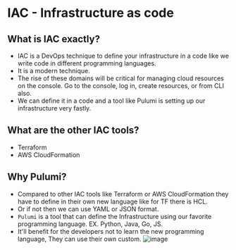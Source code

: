 # IAC - Infrastructure as code

## What is IAC exactly?
- IAC is a DevOps technique to define your infrastructure in a code like we write code in different programming languages.
- It is a modern technique.
- The rise of these domains will be critical for managing cloud resources on the console. Go to the console, log in, create resources, or from CLI also.
- We can define it in a code and a tool like Pulumi is setting up our infrastructure very fastly.

## What are the other IAC tools?
- Terraform
- AWS CloudFormation

## Why Pulumi?
- Compared to other IAC tools like Terraform or AWS CloudFormation they have to define in their own new language like for TF there is HCL.
- Or if not then we can use YAML or JSON format.
- `Pulumi` is a tool that can define the Infrastructure using our favorite programming language. EX. Python, Java, Go, JS.
- It'll benefit for the developers not to learn the new programming language, They can use their own custom. 
![image](https://github.com/Omkar0114/IAC_tools/assets/88308267/38fcc64d-33fc-46db-b239-9592178319e1)

